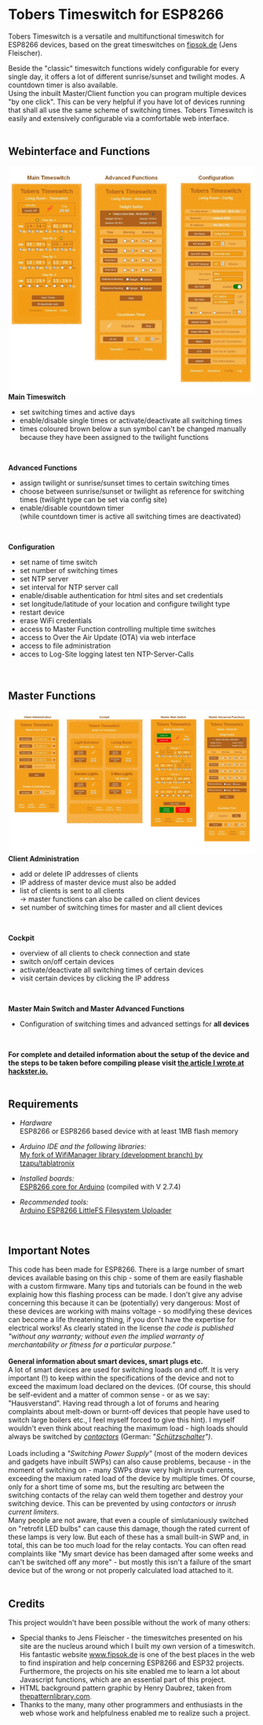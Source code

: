# Tobers Timeswitch for ESP8266
Tobers Timeswitch is a versatile and multifunctional timeswitch for ESP8266 devices, based on the great timeswitches on [fipsok.de](https://www.fipsok.de) (Jens Fleischer).

Beside the "classic" timeswitch functions widely configurable for every single day, it offers a lot of different sunrise/sunset and twilight modes. A countdown timer is also available.<br>
Using the inbuilt Master/Client function you can program multiple devices "by one click". This can be very helpful if you have lot of devices running that shall all use the same scheme of switching times.
Tobers Timeswitch is easily and extensively configurable via a comfortable web interface.<br>
<br>

## Webinterface and Functions
<img src="showcase/overview.jpg" align="left"> <br>

**Main Timeswitch**<br>
* set switching times and active days
* enable/disable single times or activate/deactivate all switching times
* times coloured brown below a sun symbol can't be changed manually because they have been assigned to the twilight functions<br>
<br>

**Advanced Functions**<br>
* assign twilight or sunrise/sunset times to certain switching times
* choose between sunrise/sunset or twilight as reference for switching times
  (twilight type can be set via config site)<br>
* enable/disable countdown timer<br>
(while countdown timer is active all switching times are deactivated)<br>
<br>

**Configuration**<br>
* set name of time switch
* set number of switching times
* set NTP server
* set interval for NTP server call
* enable/disable authentication for html sites and set credentials
* set longitude/latitude of your location and configure twilight type
* restart device
* erase WiFi credentials
* access to Master Function controlling multiple time switches
* access to Over the Air Update (OTA) via web interface
* access to file administration
* acces to Log-Site logging latest ten NTP-Server-Calls<br>
<br><br>

## Master Functions
<img src="showcase/overview_master.jpg" align="left"><br>
**Client Administration**<br>
* add or delete IP addresses of clients <br>
* IP address of master device must also be added
* list of clients is sent to all clients<br>
  -> master functions can also be called on client devices<br>
* set number of switching times for master and all client devices<br>
<br>

**Cockpit**<br>
* overview of all clients to check connection and state
* switch on/off certain devices
* activate/deactivate all switching times of certain devices
* visit certain devices by clicking the IP address<br>
<br>

**Master Main Switch and Master Advanced Functions**<br>
* Configuration of switching times and advanced settings for **all devices**<br>
<br>

**For complete and detailed information about the setup of the device and the steps to be taken before compiling please visit [the article I wrote at hackster.io.](https://www.hackster.io/eltoberino/tobers-timeswitch-for-esp8266-ab3e06)**
<br><br>

## Requirements
* *Hardware*<br>
ESP8266 or ESP8266 based device with at least 1MB flash memory <br>

* *Arduino IDE and the following libraries:*<br>
[My fork of WifiManager library (development branch) by tzapu/tablatronix](https://github.com/ElToberino/WiFiManager_for_Multidisplay)<br>

* *Installed boards:*<br>
[ESP8266 core for Arduino](https://github.com/esp8266/Arduino) (compiled with V 2.7.4)<br>

* *Recommended tools:*<br>
[Arduino ESP8266 LittleFS Filesystem Uploader](https://github.com/earlephilhower/arduino-esp8266littlefs-plugin)<br>
<br>

## Important Notes<br>
This code has been made for ESP8266. There is a large number of smart devices available basing on this chip - some of them are easily flashable with a custom firmware. Many tips and tutorials can be found in the web explainig how this flashing process can be made. I don't give any advise concerning this because it can be (potentially) very dangerous: Most of these devices are working with mains voltage - so modifying these devices can become a life threatening thing, if you don't have the expertise for electrical works!
As clearly stated in the license *the code is published "without any warranty; without even the implied warranty of merchantability or fitness for a particular purpose."*<br>
<br>
**General information about smart devices, smart plugs etc.**<br>
A lot of smart devices are used for switching loads on and off. It is very important (!) to keep within the specifications of the device and not to exceed the maximum load declared on the devices. (Of course, this should be self-evident and a matter of common sense - or as we say: "Hausverstand". Having read through a lot of forums and hearing complaints about melt-down or burnt-off devices that people have used to switch large boilers etc., I feel myself forced to give this hint). I myself wouldn't even think about reaching the maximum load - high loads should always be switched by *[contactors](https://en.wikipedia.org/wiki/Contactor)* (German: "*[Schützschalter](https://de.wikipedia.org/wiki/Sch%C3%BCtz_(Schalter))")*.<br>
<br>
Loads including a *"Switching Power Supply"* (most of the modern devices and gadgets have inbuilt SWPs) can also cause problems, because - in the moment of switching on - many SWPs draw very high inrush currents, exceeding the maxium rated load of the device by multiple times. Of course, only for a short time of some ms, but the resulting arc between the switching contacts of the relay can weld them together and destroy your switching device. This can be prevented by using *contactors* or *inrush current limiters*.<br>
Many people are not aware, that even a couple of simlutaniously switched on "retrofit LED bulbs" can cause this damage, though the rated current of these lamps is very low. But each of these has a small built-in SWP and, in total, this can be too much load for the relay contacts. You can often read complaints like "My smart device has been damaged after some weeks and can't be switched off any more" - but mostly this isn't a failure of the smart device but of the wrong or not properly calculated load attached to it. <br>
<br>

## Credits
This project wouldn't have been possible without the work of many others:
* Special thanks to Jens Fleischer - the timeswitches presented on his site are the nucleus around which I built my own version of a timeswitch.<br>
His fantastic website www.fipsok.de is one of the best places in the web to find inspiration and help concerning ESP8266 and ESP32 projects. Furthermore, the projects on his site enabled me to learn a lot about Javascript functions, which are an essential part of this project.
* HTML background pattern graphic by Henry Daubrez, taken from [thepatternlibrary.com](http://thepatternlibrary.com/).
* Thanks to the many, many other programmers and enthusiasts in the web whose work and helpfulness enabled me to realize such a project.
